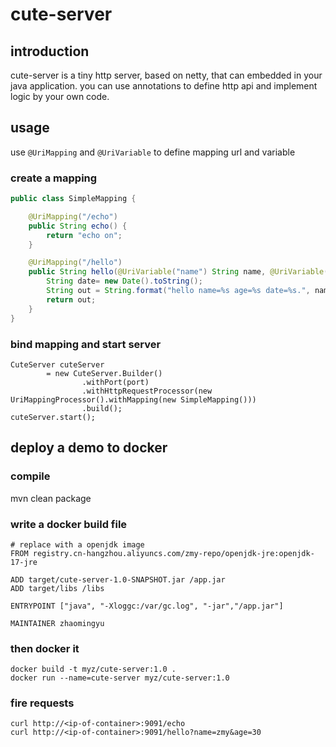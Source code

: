 # cute-server

## introduction
cute-server is a tiny http server, based on netty, that can embedded in your java application.
you can use annotations to define http api and implement logic by your own code. 

## usage
use ``@UriMapping`` and ``@UriVariable`` to define mapping url and variable

### create a mapping
```java
public class SimpleMapping {

    @UriMapping("/echo")
    public String echo() {
        return "echo on";
    }

    @UriMapping("/hello")
    public String hello(@UriVariable("name") String name, @UriVariable("age") String age) {
        String date= new Date().toString();
        String out = String.format("hello name=%s age=%s date=%s.", name, age, date);
        return out;
    }
}
```

### bind mapping and start server
```
CuteServer cuteServer 
        = new CuteServer.Builder()
                .withPort(port)
                .withHttpRequestProcessor(new UriMappingProcessor().withMapping(new SimpleMapping()))
                .build();
cuteServer.start();
```

## deploy a demo to docker

### compile
mvn clean package

### write a docker build file
```
# replace with a openjdk image
FROM registry.cn-hangzhou.aliyuncs.com/zmy-repo/openjdk-jre:openjdk-17-jre

ADD target/cute-server-1.0-SNAPSHOT.jar /app.jar
ADD target/libs /libs

ENTRYPOINT ["java", "-Xloggc:/var/gc.log", "-jar","/app.jar"]

MAINTAINER zhaomingyu
```

### then docker it
```shell
docker build -t myz/cute-server:1.0 .
docker run --name=cute-server myz/cute-server:1.0
```

### fire requests
```shell
curl http://<ip-of-container>:9091/echo
curl http://<ip-of-container>:9091/hello?name=zmy&age=30
```